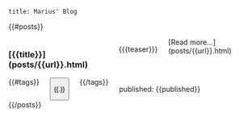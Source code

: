 ```config
title: Marius' Blog
```

{{#posts}}
  <article class="post" data-tags="{{#tags}}{{.}} {{/tags}}">
    <div class="row">
      <div class="columns small-12 medium-9">
        <h3>[{{title}}](posts/{{url}}.html)</h3>
        <p>{{{teaser}}}</p>
        <div class="text-right">
          [Read more...](posts/{{url}}.html)
        </div>
      </div>
      <div class="columns small-12 medium-3">
        {{#tags}}
          <button class="button small hollow tag" data-tag="{{.}}">{{.}}</button>
        {{/tags}}
        <p>published: {{published}}</p>
      </div>
    </div>
  </article>
{{/posts}}